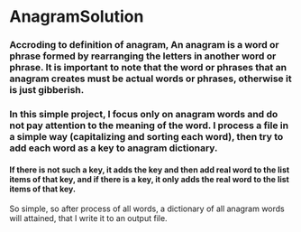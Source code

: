 # AnagramSolution

### Accroding to definition of anagram, An anagram is a word or phrase formed by rearranging the letters in another word or phrase. It is important to note that the word or phrases that an anagram creates must be actual words or phrases, otherwise it is just gibberish.

### In this simple project, I focus only on anagram words and do not pay attention to the meaning of the word. I process a file in a simple way (capitalizing and sorting each word), then try to add each word as a key to anagram dictionary. 

#### If there is not such a key, it adds the key and then add real word to the list items of that key, and if there is a key, it only adds the real word to the list items of that key. 
So simple, so after process of all words, a dictionary of all anagram words will attained, that I write it to an output file.


